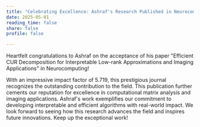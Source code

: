 ```yaml
---
title: "Celebrating Excellence: Ashraf's Research Published in Neurocomputing"
date: 2025-05-01
reading_time: false
share: false
profile: false

---
```

Heartfelt congratulations to Ashraf on the acceptance of his paper "Efficient CUR Decomposition for Interpretable Low-rank Approximations and Imaging Applications" in Neurocomputing!
<!--more-->

With an impressive impact factor of 5.719, this prestigious journal recognizes the outstanding contribution to the field. This publication further cements our reputation for excellence in computational matrix analysis and imaging applications. Ashraf's work exemplifies our commitment to developing interpretable and efficient algorithms with real-world impact. We look forward to seeing how this research advances the field and inspires future innovations. Keep up the exceptional work!